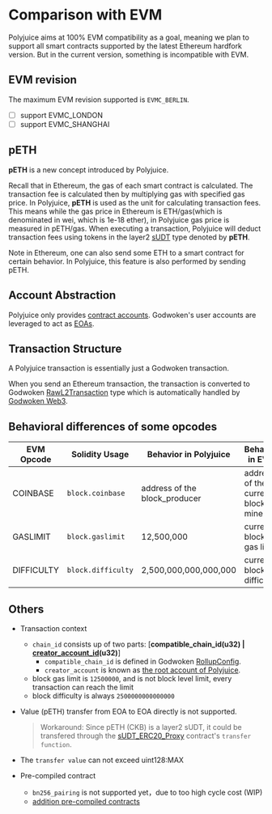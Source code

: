 # Comparison with EVM

Polyjuice aims at 100% EVM compatibility as a goal, meaning we plan to support all smart contracts supported by the latest Ethereum hardfork version. But in the current version, something is incompatible with EVM.

## EVM revision
The maximum EVM revision supported is `EVMC_BERLIN`.
- [ ] support EVMC_LONDON
- [ ] support EVMC_SHANGHAI

## pETH

**pETH** is a new concept introduced by Polyjuice.

Recall that in Ethereum, the gas of each smart contract is calculated. The transaction fee is calculated then by multiplying gas with specified gas price. In Polyjuice, **pETH** is used as the unit for calculating transaction fees. This means while the gas price in Ethereum is ETH/gas(which is denominated in wei, which is 1e-18 ether), in Polyjuice gas price is measured in pETH/gas. When executing a transaction, Polyjuice will deduct transaction fees using tokens in the layer2 [sUDT](https://github.com/nervosnetwork/rfcs/blob/master/rfcs/0025-simple-udt/0025-simple-udt.md) type denoted by **pETH**.

Note in Ethereum, one can also send some ETH to a smart contract for certain behavior. In Polyjuice, this feature is also performed by sending pETH.

## Account Abstraction

Polyjuice only provides [contract accounts](https://ethereum.org/en/glossary/#contract-account). Godwoken's user accounts are leveraged to act as [EOAs](https://ethereum.org/en/glossary/#eoa).

## Transaction Structure

A Polyjuice transaction is essentially just a Godwoken transaction.

When you send an Ethereum transaction, the transaction is converted to Godwoken [RawL2Transaction](https://github.com/nervosnetwork/godwoken/blob/9a3d92/crates/types/schemas/godwoken.mol#L56-L61) type which is automatically handled by [Godwoken Web3](https://github.com/nervosnetwork/godwoken-web3/tree/6e78293).

## Behavioral differences of some opcodes

| EVM Opcode | Solidity Usage | Behavior in Polyjuice | Behavior in EVM |
| - | - | - | - |
| COINBASE | `block.coinbase` | address of the block_producer | address of the current block's miner |
| GASLIMIT | `block.gaslimit` | 12,500,000 | current block's gas limit |
| DIFFICULTY | `block.difficulty` | 2,500,000,000,000,000 | current block's difficulty |

## Others

* Transaction context
  * `chain_id` consists up of two parts: [**compatible_chain_id(u32) | [creator_account_id]()(u32)**]
    - `compatible_chain_id` is defined in Godwoken [RollupConfig](https://github.com/nervosnetwork/godwoken/blob/acc6614/crates/types/schemas/godwoken.mol#L64).
    - `creator_account` is known as [the root account of Polyjuice](https://github.com/nervosnetwork/godwoken/blob/5735d8f/docs/life_of_a_polyjuice_transaction.md#root-account--deployment).
  * block gas limit is `12500000`, and is not block level limit, every transaction can reach the limit
  * block difficulty is always `2500000000000000`

* Value (pETH) transfer from EOA to EOA directly is not supported.
  > Workaround: Since pETH (CKB) is a layer2 sUDT, it could be transfered through the [sUDT_ERC20_Proxy](https://github.com/nervosnetwork/godwoken-polyjuice/blob/3f1ad5b/solidity/erc20/README.md) contract's `transfer function`.
* The `transfer value` can not exceed uint128:MAX

* Pre-compiled contract
  * `bn256_pairing` is not supported yet，due to too high cycle cost (WIP)
  * [addition pre-compiled contracts](Addition-Features.md)
